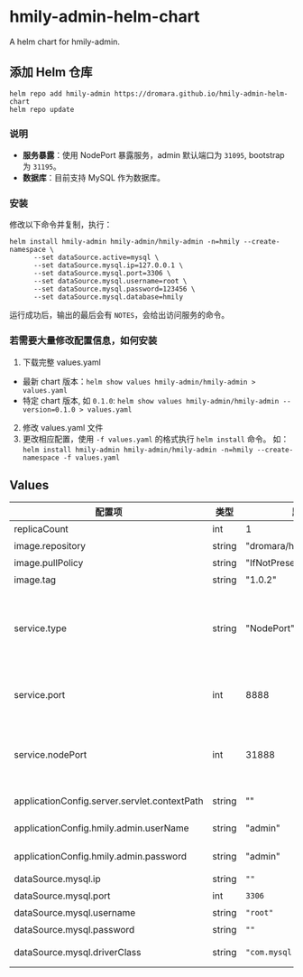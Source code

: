 # hmily-admin-helm-chart

A helm chart for hmily-admin.

## 添加 Helm 仓库

```shell
helm repo add hmily-admin https://dromara.github.io/hmily-admin-helm-chart
helm repo update
```

### 说明

* **服务暴露**：使用 NodePort 暴露服务，admin 默认端口为 `31095`, bootstrap 为 `31195`。
* **数据库**：目前支持 MySQL 作为数据库。

### 安装

修改以下命令并复制，执行：

```shell
helm install hmily-admin hmily-admin/hmily-admin -n=hmily --create-namespace \
      --set dataSource.active=mysql \
      --set dataSource.mysql.ip=127.0.0.1 \
      --set dataSource.mysql.port=3306 \
      --set dataSource.mysql.username=root \
      --set dataSource.mysql.password=123456 \
      --set dataSource.mysql.database=hmily
```

运行成功后，输出的最后会有 `NOTES`，会给出访问服务的命令。

### 若需要大量修改配置信息，如何安装

1. 下载完整 values.yaml
* 最新 chart 版本：`helm show values hmily-admin/hmily-admin > values.yaml`
* 特定 chart 版本, 如 `0.1.0`: `helm show values hmily-admin/hmily-admin --version=0.1.0 > values.yaml`
2. 修改 values.yaml 文件
3. 更改相应配置，使用 `-f values.yaml` 的格式执行 `helm install` 命令。
   如：`helm install hmily-admin hmily-admin/hmily-admin -n=hmily --create-namespace -f values.yaml`

## Values

| 配置项                                        | 类型    | 默认值                        | 描述                                                           |
|----------------------------------------------|--------|------------------------------|---------------------------------------------------------------|
| replicaCount                                 | int    | 1                            | 副本数量                                                       |
| image.repository                             | string | "dromara/hmily-admin"        | 镜像地址                                                       |
| image.pullPolicy                             | string | "IfNotPresent"               | 镜像拉取策略                                                    |
| image.tag                                    | string | "1.0.2"                      | 镜像版本                                                       |
| service.type                                 | string | "NodePort"                   | Kubernetes Service 类型，支持 NodePort，ClusterIP，LoadBalancer |
| service.port                                 | int    | 8888                         | Kubernetes Service 端口(K8s Service内部使用）                   |
| service.nodePort                             | int    | 31888                        | hmily-admin 服务端口（需设置service.type 为 NodePort）           |
| applicationConfig.server.servlet.contextPath | string | ""                           | hmily-admin contextPath                                       |
| applicationConfig.hmily.admin.userName       | string | "admin"                      | hmily-admin 默认用户名                                          |
| applicationConfig.hmily.admin.password       | string | "admin"                      | hmily-admin 默认密码                                           |
| dataSource.mysql.ip                          | string | `""`                         | 数据库IP                                                       |
| dataSource.mysql.port                        | int    | `3306`                       | 数据库端口                                                      |
| dataSource.mysql.username                    | string | `"root"`                     | 数据库用户名                                                    |
| dataSource.mysql.password                    | string | `""`                         | 数据库密码                                                      |
| dataSource.mysql.driverClass                 | string | `"com.mysql.cj.jdbc.Driver"` | MySQL driver class 名字                                        |
